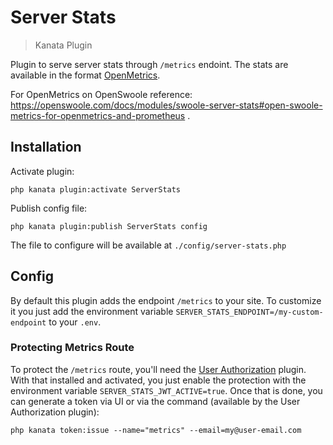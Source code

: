 
# Server Stats

> Kanata Plugin

Plugin to serve server stats through `/metrics` endoint. The stats are available in the format [OpenMetrics](https://openmetrics.io/).

For OpenMetrics on OpenSwoole reference: https://openswoole.com/docs/modules/swoole-server-stats#open-swoole-metrics-for-openmetrics-and-prometheus .


## Installation

Activate plugin:

```shell
php kanata plugin:activate ServerStats
```

Publish config file:

```shell
php kanata plugin:publish ServerStats config
```

The file to configure will be available at `./config/server-stats.php`


## Config

By default this plugin adds the endpoint `/metrics` to your site. To customize it you just add the environment variable `SERVER_STATS_ENDPOINT=/my-custom-endpoint` to your `.env`.


### Protecting Metrics Route

To protect the `/metrics` route, you'll need the [User Authorization](https://github.com/kanata-php/user-authorization-plugin) plugin. With that installed and activated, you just enable the protection with the environment variable `SERVER_STATS_JWT_ACTIVE=true`. Once that is done, you can generate a token via UI or via the command (available by the User Authorization plugin):

```shell
php kanata token:issue --name="metrics" --email=my@user-email.com
```
